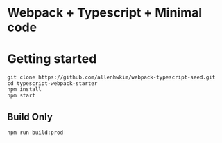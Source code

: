 # Webpack + Typescript + Minimal code

# Getting started

```
git clone https://github.com/allenhwkim/webpack-typescript-seed.git
cd typescript-webpack-starter
npm install
npm start
```

## Build Only
```
npm run build:prod
```
